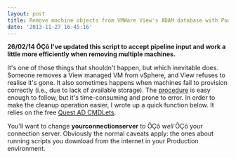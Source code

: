 ```yaml
---
layout: post
title: Remove machine objects from VMWare View's ADAM database with PowerShell
date: '2013-11-27 16:45:16'
---
```


**26/02/14 ÔÇô  I've updated this script to accept pipeline input and work a little more efficiently when removing multiple machines.**

It's one of those things that shouldn't happen, but which inevitable does. Someone removes a View managed VM from vSphere, and View refuses to realise it's gone. It also sometimes happens when machines fail to provision correctly (i.e., due to lack of available storage). The [procedure](http://kb.vmware.com/selfservice/microsites/search.do?language=en_US&cmd=displayKC&externalId=1008658) is easy enough to follow, but it's time-consuming and prone to error. In order to make the cleanup operation easier, I wrote up a quick function below. It relies on the free [Quest AD CMDLets](http://www.quest.com/powershell/activeroles-server.aspx "Quest AD CMDLets").

<script src="https://gist.github.com/GuruAnt/7678224.js"></script>

You'll want to change **yourconnectionserver** to ÔÇô *well* ÔÇô your connection server. Obviously the normal caveats apply: the ones about running scripts you download from the internet in your Production environment.


